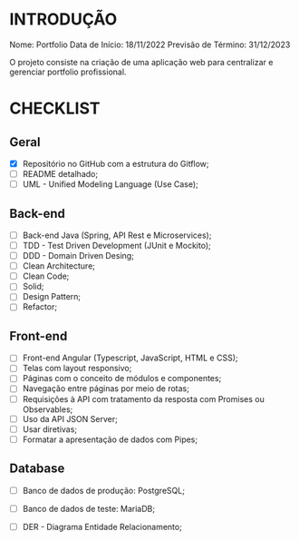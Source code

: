 # INTRODUÇÃO

Nome: Portfolio
Data de Início: 18/11/2022
Previsão de Término: 31/12/2023

O projeto consiste na criação de uma aplicação web para centralizar e gerenciar portfolio profissional. 

# CHECKLIST

## Geral
- [x] Repositório no GitHub com a estrutura do Gitflow;
- [ ] README detalhado;
- [ ] UML - Unified Modeling Language (Use Case);

## Back-end
- [ ] Back-end Java (Spring, API Rest e Microservices);
- [ ] TDD - Test Driven Development (JUnit e Mockito);
- [ ] DDD - Domain Driven Desing;
- [ ] Clean Architecture;
- [ ] Clean Code;
- [ ] Solid;
- [ ] Design Pattern;
- [ ] Refactor;

## Front-end
- [ ] Front-end Angular (Typescript, JavaScript, HTML e CSS);
- [ ] Telas com layout responsivo;
- [ ] Páginas com o conceito de módulos e componentes;
- [ ] Navegação entre páginas por meio de rotas;
- [ ] Requisições à API com tratamento da resposta com Promises ou Observables;
- [ ] Uso da API JSON Server;
- [ ] Usar diretivas;
- [ ] Formatar a apresentação de dados com Pipes;

## Database
- [ ] Banco de dados de produção: PostgreSQL;
- [ ] Banco de dados de teste: MariaDB;
- [ ] DER - Diagrama Entidade Relacionamento;






